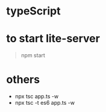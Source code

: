 # typeScript

# to start lite-server
> npm start

# others
* npx tsc app.ts -w 
* npx tsc -t es6 app.ts -w



